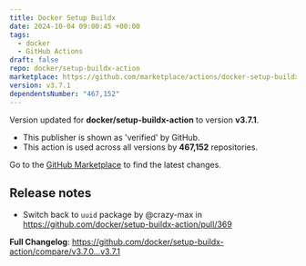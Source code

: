 ```yaml
---
title: Docker Setup Buildx
date: 2024-10-04 09:00:45 +00:00
tags:
  - docker
  - GitHub Actions
draft: false
repo: docker/setup-buildx-action
marketplace: https://github.com/marketplace/actions/docker-setup-buildx
version: v3.7.1
dependentsNumber: "467,152"
---
```



Version updated for **docker/setup-buildx-action** to version **v3.7.1**.
- This publisher is shown as 'verified' by GitHub.
- This action is used across all versions by **467,152** repositories.

Go to the [GitHub Marketplace](https://github.com/marketplace/actions/docker-setup-buildx) to find the latest changes.

## Release notes

* Switch back to `uuid` package by @crazy-max in https://github.com/docker/setup-buildx-action/pull/369

**Full Changelog**: https://github.com/docker/setup-buildx-action/compare/v3.7.0...v3.7.1
